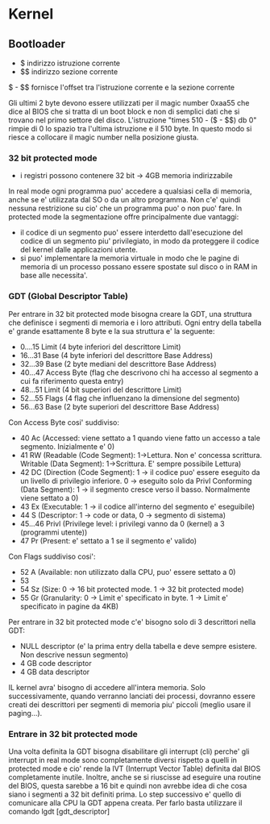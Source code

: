 # Kernel

## Bootloader
- $ indirizzo istruzione corrente
- $$ indirizzo sezione corrente <br />

$ - $$ fornisce l'offset tra l'istruzione corrente e la sezione corrente

Gli ultimi 2 byte devono essere utilizzati per il magic number 0xaa55 che dice al BIOS che si tratta di un boot block e non di semplici dati che si trovano nel primo settore del disco.
L'istruzione "times 510 - ($ - $$) db 0" rimpie di 0 lo spazio tra l'ultima istruzione e il 510 byte.
In questo modo si riesce a collocare il magic number nella posizione giusta.

### 32 bit protected mode
- i registri possono contenere 32 bit -> 4GB memoria indirizzabile <br />

In real mode ogni programma puo' accedere a qualsiasi cella di memoria, anche se e' utilizzata dal SO o da un altro programma.
Non c'e' quindi nessuna restrizione su cio' che un programma puo' o non puo' fare.
In protected mode la segmentazione offre principalmente due vantaggi:
- il codice di un segmento puo' essere interdetto dall'esecuzione del codice di un segmento piu' privilegiato, in modo da proteggere il codice del kernel dalle applicazioni utente.
- si puo' implementare la memoria virtuale in modo che le pagine di memoria di un processo possano essere spostate sul disco o in RAM in base alle necessita'. <br />

### GDT (Global Descriptor Table)
Per entrare in 32 bit protected mode bisogna creare la GDT, una struttura che definisce i segmenti di memoria e i loro attributi.
Ogni entry della tabella e' grande esattamente 8 byte e la sua struttura e' la seguente:
- 0....15   Limit           (4 byte inferiori del descrittore Limit)
- 16...31   Base            (4 byte inferiori del descrittore Base Address) 
- 32...39   Base            (2 byte mediani del descrittore Base Address)
- 40...47   Access Byte     (flag che descrivono chi ha accesso al segmento a cui fa riferimento questa entry)
- 48...51   Limit           (4 bit superiori del descrittore Limit)
- 52...55   Flags           (4 flag che influenzano la dimensione del segmento)
- 56...63   Base            (2 byte superiori del descrittore Base Address)

Con Access Byte cosi' suddiviso:
- 40        Ac      (Accessed: viene settato a 1 quando viene fatto un accesso a tale segmento. Inizialmente e' 0)
- 41        RW      (Readable (Code Segment): 1->Lettura. Non e' concessa scrittura. Writable (Data Segment): 1->Scrittura. E' sempre possibile Lettura)
- 42        DC      (Direction (Code Segment): 1 -> il codice puo' essere eseguito da un livello di privilegio inferiore. 0 -> eseguito solo da Privl
                     Conforming (Data Segment): 1 -> il segmento cresce verso il basso. Normalmente viene settato a 0)
- 43        Ex      (Executable: 1 -> il codice all'interno del segmento e' eseguibile)
- 44        S       (Descriptor: 1 -> code or data, 0 -> segmento di sistema)
- 45...46   Privl   (Privilege level: i privilegi vanno da 0 (kernel) a 3 (programmi utente))
- 47        Pr      (Present: e' settato a 1 se il segmento e' valido)

Con Flags suddiviso cosi':
- 52    A       (Available: non utilizzato dalla CPU, puo' essere settato a 0)
- 53    
- 54    Sz      (Size: 0 -> 16 bit protected mode. 1 -> 32 bit protected mode)
- 55    Gr      (Granularity: 0 -> Limit e' specificato in byte. 1 -> Limit e' specificato in pagine da 4KB)

Per entrare in 32 bit protected mode c'e' bisogno solo di 3 descrittori nella GDT:
- NULL descriptor (e' la prima entry della tabella e deve sempre esistere. Non descrive nessun segmento)
- 4 GB code descriptor
- 4 GB data descriptor

IL kernel avra' bisogno di accedere all'intera memoria. Solo successivamente, quando verranno lanciati dei processi, dovranno essere creati dei descrittori per segmenti di memoria piu' piccoli (meglio usare il paging...).

### Entrare in 32 bit protected mode
Una volta definita la GDT bisogna disabilitare gli interrupt (cli) perche' gli interrupt in real mode sono completamente diversi rispetto a quelli in protected mode e cio' rende la IVT (Interrupt Vector Table) definita dal BIOS completamente inutile. Inoltre, anche se si riuscisse ad eseguire una routine del BIOS, questa sarebbe a 16 bit e quindi non avrebbe idea di che cosa siano i segmenti a 32 bit definiti prima. Lo step successivo e' quello di comunicare alla CPU la GDT appena creata. Per farlo basta utilizzare il comando lgdt [gdt_descriptor]
